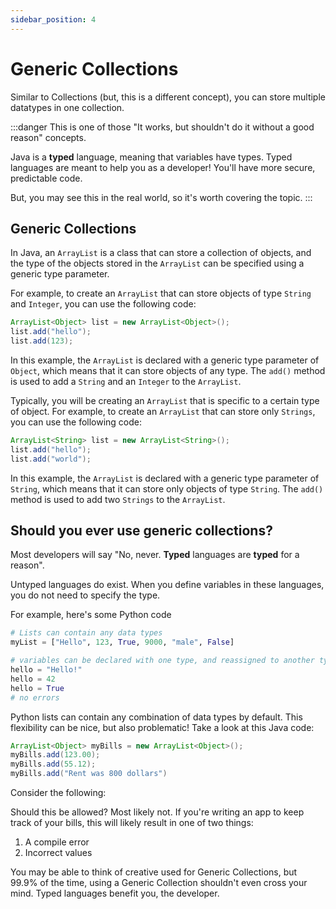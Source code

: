 ```yaml
---
sidebar_position: 4
---
```


# Generic Collections

Similar to Collections (but, this is a different concept), you can store multiple datatypes in one collection. 

:::danger
This is one of those "It works, but shouldn't do it without a good reason" concepts.

Java is a **typed** language, meaning that variables have types. Typed languages are meant to help you as a developer! You'll have more secure, predictable code.

But, you may see this in the real world, so it's worth covering the topic.
:::

## Generic Collections

In Java, an `ArrayList` is a class that can store a collection of objects, and the type of the objects stored in the `ArrayList` can be specified using a generic type parameter.

For example, to create an `ArrayList` that can store objects of type `String` and `Integer`, you can use the following code:

```java
ArrayList<Object> list = new ArrayList<Object>();
list.add("hello");
list.add(123);
```

In this example, the `ArrayList` is declared with a generic type parameter of `Object`, which means that it can store objects of any type. The `add()` method is used to add a `String` and an `Integer` to the `ArrayList`.

Typically, you will be creating an `ArrayList` that is specific to a certain type of object. For example, to create an `ArrayList` that can store only `Strings`, you can use the following code:

```java
ArrayList<String> list = new ArrayList<String>();
list.add("hello");
list.add("world");
```

In this example, the `ArrayList` is declared with a generic type parameter of `String`, which means that it can store only objects of type `String`. The `add()` method is used to add two `Strings` to the `ArrayList`.

## Should you ever use generic collections?

Most developers will say "No, never. **Typed** languages are **typed** for a reason".

Untyped languages do exist. When you define variables in these languages, you do not need to specify the type.

For example, here's some Python code

```python
# Lists can contain any data types
myList = ["Hello", 123, True, 9000, "male", False]

# variables can be declared with one type, and reassigned to another type
hello = "Hello!"
hello = 42
hello = True
# no errors
```

Python lists can contain any combination of data types by default. This flexibility can be nice, but also problematic! Take a look at this Java code:

```java
ArrayList<Object> myBills = new ArrayList<Object>();
myBills.add(123.00);
myBills.add(55.12);
myBills.add("Rent was 800 dollars")
```

Consider the following:

Should this be allowed? Most likely not. If you're writing an app to keep track of your bills, this will likely result in one of two things:

1. A compile error
2. Incorrect values

You may be able to think of creative used for Generic Collections, but 99.9% of the time, using a Generic Collection shouldn't even cross your mind. Typed languages benefit you, the developer.